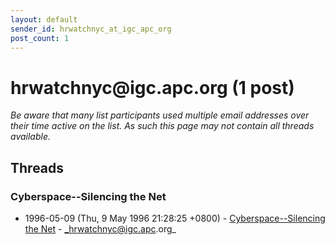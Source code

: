 ```yaml
---
layout: default
sender_id: hrwatchnyc_at_igc_apc_org
post_count: 1
---
```


# hrwatchnyc<span>@</span>igc.apc.org (1 post)

_Be aware that many list participants used multiple email addresses over their time active on the list. As such this page may not contain all threads available._

## Threads

### Cyberspace--Silencing the Net
+ 1996-05-09 (Thu, 9 May 1996 21:28:25 +0800) - [Cyberspace--Silencing the Net](/archive/1996/05/537e6e828f9f8f9063946c2b8650a9a1ccc5d0074a48bb8eab405cda443481d2) - _hrwatchnyc@igc.apc.org_

